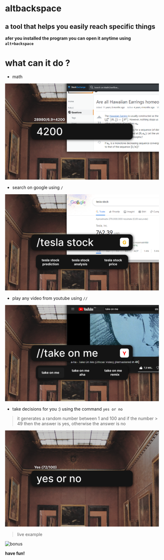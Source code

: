 # altbackspace
## a tool that helps you easily reach specific things

**afer you installed the program you can open it anytime using `alt+backspace`**

# what can it do ?
- math

![math](https://github.com/notna4/altbackspace/blob/main/math.png)

- search on google using `/`

![math](https://github.com/notna4/altbackspace/blob/main/google.png)

- play any video from youtube using `//`

![math](https://github.com/notna4/altbackspace/blob/main/yt.png)

- take decisions for you :) using the command `yes or no`
> it generates a random number between 1 and 100 and
> if the number > 49 then the answer is yes,
> otherwise the answer is no

![math](https://github.com/notna4/altbackspace/blob/main/yesno.png)

>live example

![bonus](https://user-images.githubusercontent.com/60224872/132565602-ca55bd9f-0438-40e9-bfcd-201087ab2ffd.gif)

**have fun!**
